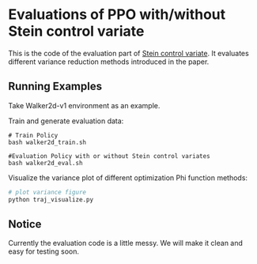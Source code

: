 # Evaluations of PPO with/without Stein control variate
This is the code of the evaluation part of [Stein control variate](https://arxiv.org/pdf/1710.11198.pdf). It evaluates different variance reduction methods introduced in the paper.


## Running Examples

Take Walker2d-v1 environment as an example.

Train and generate evaluation data:
```shell
# Train Policy
bash walker2d_train.sh

#Evaluation Policy with or without Stein control variates
bash walker2d_eval.sh
```

Visualize the variance plot of different optimization Phi function methods:

```python
# plot variance figure
python traj_visualize.py
```

## Notice
Currently the evaluation code is a little messy. We will make it clean and easy for testing soon.
